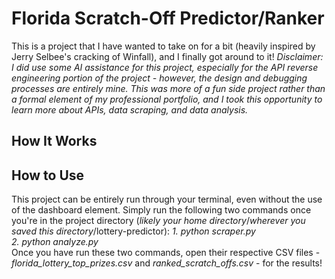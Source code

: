 # Florida Scratch-Off Predictor/Ranker
This is a project that I have wanted to take on for a bit (heavily inspired by Jerry Selbee's cracking of Winfall), and I finally got around to it!
*Disclaimer: I did use some AI assistance for this project, especially for the API reverse engineering portion of the project - however, the design and debugging processes are entirely mine. This was more of a fun side project rather than a formal element of my professional portfolio, and I took this opportunity to learn more about APIs, data scraping, and data analysis.*
## How It Works
## How to Use
This project can be entirely run through your terminal, even without the use of the dashboard element. Simply run the following two commands once you're in the project directory (*likely your home directory*/*wherever you saved this directory*/lottery-predictor):
*1. python scraper.py* <br>
*2. python analyze.py* <br>
Once you have run these two commands, open their respective CSV files - *florida_lottery_top_prizes.csv* and *ranked_scratch_offs.csv* - for the results!
